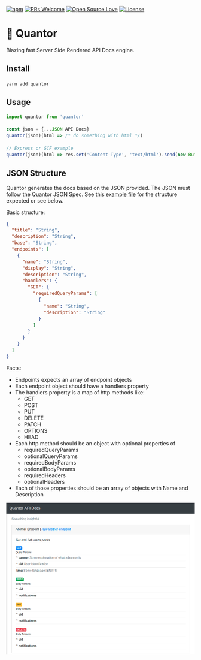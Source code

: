 [![npm](https://img.shields.io/npm/v/quantor.svg)](http://npm.im/quantor)
[![PRs Welcome](https://img.shields.io/badge/PRs-welcome-brightgreen.svg)](http://makeapullrequest.com)
[![Open Source Love](https://badges.frapsoft.com/os/v1/open-source.svg?v=103)](https://github.com/rametta/quantor/)
[![License](https://img.shields.io/badge/License-Apache%202.0-blue.svg)](https://opensource.org/licenses/Apache-2.0)

# 💃 Quantor

Blazing fast Server Side Rendered API Docs engine.

## Install

`yarn add quantor`

## Usage

```js
import quantor from 'quantor'

const json = {...JSON API Docs}
quantor(json)(html => /* do something with html */)

// Express or GCF example
quantor(json)(html => res.set('Content-Type', 'text/html').send(new Buffer(html)))
```

## JSON Structure

Quantor generates the docs based on the JSON provided. The JSON must follow the Quantor JSON Spec. See this [example file](/sample.json) for the structure expected or see below.

Basic structure:
```json
{
  "title": "String",
  "description": "String",
  "base": "String",
  "endpoints": [
    {
      "name": "String",
      "display": "String",
      "description": "String",
      "handlers": {
        "GET": {
          "requiredQueryParams": [
            {
              "name": "String",
              "description": "String"
            }
          ]
        }
      }
    }
  ]
}
```

Facts:
- Endpoints expects an array of endpoint objects
- Each endpoint object should have a handlers property
- The handlers property is a map of http methods like:
  + GET
  + POST
  + PUT
  + DELETE
  + PATCH
  + OPTIONS
  + HEAD
- Each http method should be an object with optional properties of
  + requiredQueryParams
  + optionalQueryParams
  + requiredBodyParams
  + optionalBodyParams
  + requiredHeaders
  + optionalHeaders
- Each of those properties should be an array of objects with Name and Description

![quantor screenshot](/assets/screenshot.png 'Quantor Screenshot')
